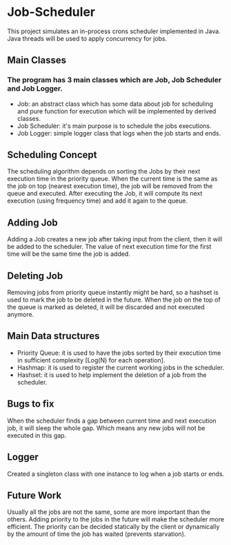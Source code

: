 # Job-Scheduler

This project simulates an in-process crons scheduler implemented in Java.
Java threads will be used to apply concurrency for jobs.

## Main Classes

### The program has 3 main classes which are Job, Job Scheduler and Job Logger.

- Job: an abstract class which has some data about job for scheduling and pure function for execution which will be implemented by derived classes.
- Job Scheduler: it's main purpose is to schedule the jobs executions.
- Job Logger: simple logger class that logs when the job starts and ends.

## Scheduling Concept

The scheduling algorithm depends on sorting the Jobs by their next execution time in the priority queue.
When the current time is the same as the job on top (nearest execution time), the job will be removed from the queue and executed.
After executing the Job, it will compute its next execution (using frequency time) and add it again to the queue.

## Adding Job

Adding a Job creates a new job after taking input from the client, then it will be added to the scheduler.
The value of next execution time for the first time will be the same time the job is added.

## Deleting Job

Removing jobs from priority queue instantly might be hard, so a hashset is used to mark the job to be deleted in the future.
When the job on the top of the queue is marked as deleted, it will be discarded and not executed anymore.

## Main Data structures

- Priority Queue: it is used to have the jobs sorted by their execution time in sufficient complexity [Log(N) for each operation].
- Hashmap: it is used to register the current working jobs in the scheduler.
- Hashset: it is used to help implement the deletion of a job from the scheduler.

## Bugs to fix
When the scheduler finds a gap between current time and next execution job, it will sleep the whole gap.
Which means any new jobs will not be executed in this gap.

## Logger
Created a singleton class with one instance to log when a job starts or ends.

## Future Work
Usually all the jobs are not the same, some are more important than the others.
Adding priority to the jobs in the future will make the scheduler more efficient.
The priority can be decided statically by the client or dynamically by the amount of time the job has waited (prevents starvation).
